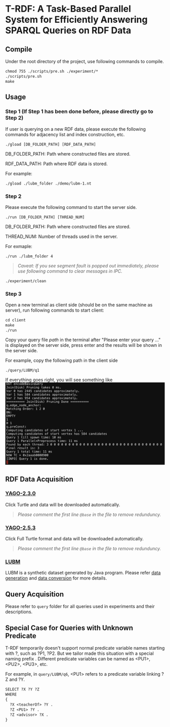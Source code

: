 # T-RDF: A Task-Based Parallel System for Efficiently Answering SPARQL Queries on RDF Data

## Compile
Under the root directory of the project, use following commands to compile.
```
chmod 755 ./scripts/pre.sh ./experiment/*
./scripts/pre.sh
make
```

## Usage
### Step 1 (If Step 1 has been done before, please directly go to Step 2)
If user is querying on a new RDF data, please execute the following commands for adjacency list and index construction, etc. 
```
./gload [DB_FOLDER_PATH] [RDF_DATA_PATH]
```
DB_FOLDER_PATH: Path where constructed files are stored.

RDF_DATA_PATH: Path where RDF data is stored.

For example:
```
./gload ./lubm_folder ./demo/lubm-1.nt
```

### Step 2
Please execute the following command to start the server side.
```
./run [DB_FOLDER_PATH] [THREAD_NUM]
```
DB_FOLDER_PATH: Path where constructed files are stored.

THREAD_NUM: Number of threads used in the server.

For exmaple:
```
./run ./lubm_folder 4
```

> <em>Caveat: If you see segment fault is popped out immediately, please use following command to clear messages in IPC.</em>
```
./experiment/clean
```

### Step 3
Open a new terminal as client side (should be on the same machine as server), run following commands to start client:
```
cd client
make
./run
```

Copy your query file <em>path</em> in the terminal after "Please enter your query ..." is displayed on the server side, press enter and the results will be shown in the server side.

For example, copy the following path in the client side
```
./query/LUBM/q1
```

If everything goes right, you will see something like 
![result](https://github.com/lyuheng/T-RDF/blob/main/demo/lubm_q1_result.png)


## RDF Data Acquisition

### [YAGO-2.3.0](https://yago-knowledge.org/downloads/yago-2)
Click Turtle and data will be downloaded automatically.

> <em>Please comment the first line <code>@base</code> in the file to remove redunduncy.</em>

### [YAGO-2.5.3](https://yago-knowledge.org/downloads/yago-2s)
Click Full Turtle format and data will be downloaded automatically.

> <em>Please comment the first line <code>@base</code> in the file to remove redunduncy.</em>

### [LUBM](http://swat.cse.lehigh.edu/projects/lubm)
LUBM is a synthetic dataset generated by Java program. Please refer [data generation](https://ipads.se.sjtu.edu.cn:1312/opensource/wukong/-/blob/old-gstore/docs/INSTALL.md#step-1-generate-lubm-datasets-with-raw-format) and [data conversion](https://ipads.se.sjtu.edu.cn:1312/opensource/wukong/-/blob/old-gstore/datagen/README.md#manual-convert) for more details.

## Query Acquisition
Please refer to <code>query</code> folder for all queries used in experiments and their descriptions.

## Special Case for Queries with Unknown Predicate

T-RDF temporarily doesn't support normal predicate variable names starting with ?, such as ?P1, ?P2. But we tailor made this situation with a special naming prefix <PU>. Different predicate variables can be named as \<PU1\>, \<PU2\>, \<PU3\>, etc. 

For example, in <code>query/LUBM/q6</code>, \<PU1\> refers to a predicate variable linking ?Z and ?Y.
```
SELECT ?X ?Y ?Z 
WHERE 
{ 
  ?X <teacherOf> ?Y .
  ?Z <PU1> ?Y . 
  ?Z <advisor> ?X .
}
```
